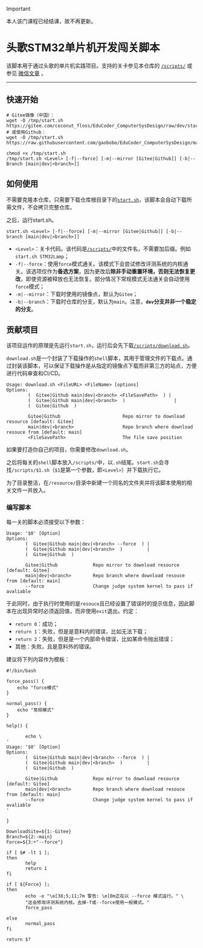 > [!IMPORTANT]
>
> 本人该门课程已经结课，故不再更新。

# 头歌STM32单片机开发闯关脚本

该脚本用于通过头歌的单片机实践项目。支持的关卡参见本仓库的 [`/scripts/`](https://github.com/gaobobo/EduCoder_ComputerSysDesign/tree/main/scripts) 或参见 [微信文章](https://mp.weixin.qq.com/mp/appmsgalbum?__biz=Mzg4Njg3NDQ2Ng==&action=getalbum&album_id=3875099464167505928#wechat_redirect) 。

--------

## 快速开始

```shell
# Gitee镜像（中国）：
wget -O /tmp/start.sh https://gitee.com/coconut_floss/EduCoder_ComputerSysDesign/raw/dev/start.sh
# 或使用Github：
wget -O /tmp/start.sh https://raw.githubusercontent.com/gaobobo/EduCoder_ComputerSysDesign/main/start.sh

chmod +x /tmp/start.sh
/tmp/start.sh <Level> [-f|--force] [-m|--mirror [Gitee|Github]] [-b|--Branch [main|dev|<branch>]]

```

## 如何使用

不需要克隆本仓库，只需要下载仓库根目录下的[`start.sh`](https://github.com/gaobobo/EduCoder_ComputerSysDesign/blob/main/start.sh)，该脚本会自动下载所需文件，不会拷贝完整仓库。

之后，运行start.sh。

```
start.sh <Level> [-f|--force] [-m|--mirror [Gitee|Github]] [-b|--branch [main|dev|<branch>]]
```

- `<Level>`：关卡代码。该代码是[`/scripts/`](https://github.com/gaobobo/EduCoder_ComputerSysDesign/tree/main/scripts)中的文件名，不需要加后缀。例如`start.sh STM32Lamp`；
- `-f|--force`：使用`force`模式通关。该模式下会尝试修改评测系统的内核通关。该选项仅作为**备选方案**，因为更改后**除非手动重置环境，否则无法恢复更改**，即使资源被释放也无法恢复。部分情况下常规模式无法通关会自动使用`force`模式；
- `-m|--mirror`：下载时使用的镜像点，默认为`Gitee`；
- `-b|--branch`：下载时仓库的分支，默认为`main`。注意，**`dev`分支并非一个稳定的分支**。

## 贡献项目

该项目运作的原理是先运行`start.sh`，运行后会先下载[`/scripts/download.sh`](https://github.com/gaobobo/EduCoder_ComputerSysDesign/blob/main/scripts/download.sh)。

`download.sh`是一个封装了下载操作的`shell`脚本，其用于管理文件的下载点。通过封装该脚本，可以保证下载操作是从指定的镜像点下载而非第三方的站点，方便进行代码审查和CI/CD。

```
Usage: download.sh <FileURL> <FileName> [options]
Options:
        (  Gitee|Github main|dev|<branch> <FileSavePath>  ) |
        (  Gitee|Github main|dev|<branch>  )                  |
        (  Gitee|Github  )

        Gitee|Github                       Repo mirror to download resource [default: Gitee]
        main|dev|<branch>                  Repo branch where download resouce from [default: main]
        <FileSavePath>                     The file save position

```

如果要打造你自己的项目，你需要修改`download.sh`。

之后将每关的`shell`脚本放入`/scripts/`中，以`.sh`结尾。`start.sh`会寻找`/scripts/$1.sh`（`$1`是第一个参数，即`<Level>`）并下载执行它。

为了目录整洁，在`/resource/`目录中新建一个同名的文件夹并将该脚本使用的相关文件一并放入。

### 编写脚本

每一关的脚本必须接受以下参数：

```
Usage: '$0' [Option]
Options:
       (  Gitee|Github main|dev|<branch> --force  ) |
       (  Gitee|Github main|dev|<branch>  )         |
       (  Gitee|Github  )

       Gitee|Github             Repo mirror to download resource [default: Gitee]
       main|dev|<branch>        Repo branch where download resouce from [default: main]
       --force                  Change judge system kernel to pass if avaliable
```

于此同时，由于执行时使用的是`resouce`且已经设置了错误时的提示信息，因此脚本在出现异常时必须返回值，而非使用`exit`退出。约定：

- `return 0`：成功；
- `return 1`：失败，但是是意料内的错误，比如无法下载；
- `return 2`：失败，但是是一个内部命令错误，比如某命令抛出错误；
- 其他：失败，且是意料外的错误。

建议将下列内容作为模板：

```shell
#!/bin/bash

force_pass() {
    echo "force模式"
}

normal_pass() {
    echo "常规模式"
}

help() {

       echo \
'
Usage: '$0' [Option]
Options:
       (  Gitee|Github main|dev|<branch> --force  ) |
       (  Gitee|Github main|dev|<branch>  )         |
       (  Gitee|Github  )

       Gitee|Github             Repo mirror to download resource [default: Gitee]
       main|dev|<branch>        Repo branch where download resouce from [default: main]
       --force                  Change judge system kernel to pass if avaliable
'

}

DownloadSite=${1:-Gitee}
Branch=${2:-main}
Force=${3:+"--force"}

if [ $# -lt 1 ]; 
then
       help
       return 1
fi

if [ ${Force} ];
then
       echo -e "\e[38;5;11;7m 警告: \e[0m正在以 --force 模式运行。" \
       "这会修改评测系统内核。去掉-f或--force使用一般模式。"
       force_pass

else
       normal_pass
fi

return $?
```